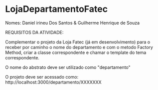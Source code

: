 # LojaDepartamentoFatec
Nomes: Daniel irineu Dos Santos & Guilherme Henrique de Souza



REQUISITOS DA ATIVIDADE:

Complementar o projeto da Loja Fatec (já em desenvolvimento) para o receber por caminho
o nome do departamento e com o metodo Factory Method, criar a classe correspondente e
chamar o template do tema correspondente.

O nome do abstrato deve ser utilizado como "departamento"

O projeto deve ser acessado como: http://localhost:3000/departamento/XXXXXXX
